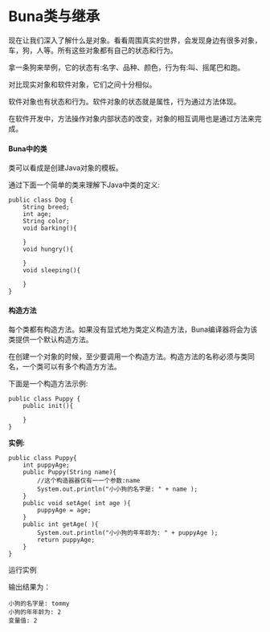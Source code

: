 # Buna类与继承

现在让我们深入了解什么是对象。看看周围真实的世界，会发现身边有很多对象，车，狗，⼈等。所有这些对象都有⾃己的状态和行为。

拿一条狗来举例，它的状态有:名字、品种、颜色，⾏为有:叫、摇尾巴和跑。

对⽐现实对象和软件对象，它们之间十分相似。

软件对象也有状态和行为。软件对象的状态就是属性，⾏为通过方法体现。

在软件开发中，方法操作对象内部状态的改变，对象的相互调用也是通过⽅法来完成。

#### Buna中的类

类可以看成是创建Java对象的模板。

通过下⾯⼀个简单的类来理解下Java中类的定义:

```
public class Dog {
    String breed;
    int age;
    String color;
    void barking(){

    }
    void hungry(){

    }
    void sleeping(){

    }
}
```

#### 构造⽅法

每个类都有构造方法。如果没有显式地为类定义构造方法，Buna编译器将会为该类提供⼀个默认构造⽅法。

在创建⼀个对象的时候，⾄少要调用⼀个构造⽅法。构造方法的名称必须与类同名，一个类可以有多个构造⽅方法。

下⾯是一个构造⽅法示例:

```
public class Puppy {
    public init(){

    } 
}
```

**实例:**

```
public class Puppy{
    int puppyAge;
    public Puppy(String name){ 
        //这个构造器器仅有⼀一个参数:name 
        System.out.println("⼩小狗的名字是: " + name );
    }
    public void setAge( int age ){
        puppyAge = age;
    }
    public int getAge( ){
        System.out.println("⼩小狗的年年龄为: " + puppyAge ); 
        return puppyAge;
    }
}
```

运行实例

输出结果为：

```
小狗的名字是: tommy
小狗的年年龄为: 2
变量值: 2
```



